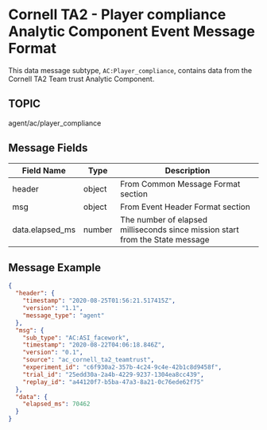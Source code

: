 # Cornell TA2  - Player compliance Analytic Component Event Message Format

This data message subtype, `AC:Player_compliance`, contains data from the Cornell TA2 Team trust Analytic Component.

## TOPIC
agent/ac/player_compliance

## Message Fields

| Field Name | Type | Description
| --- | --- | ---|
| header | object | From Common Message Format section
| msg | object | From Event Header Format section 
| data.elapsed_ms | number | The number of elapsed milliseconds since mission start from the State message |



## Message Example

```json
{
  "header": {
    "timestamp": "2020-08-25T01:56:21.517415Z",
    "version": "1.1",
    "message_type": "agent"
  },
  "msg": {
    "sub_type": "AC:ASI_facework",
    "timestamp": "2020-08-22T04:06:18.846Z",
    "version": "0.1",
    "source": "ac_cornell_ta2_teamtrust",
    "experiment_id": "c6f930a2-357b-4c24-9c4e-42b1c8d9458f",
    "trial_id": "25edd30a-2a4b-4229-9237-1304ea8cc439",
    "replay_id": "a44120f7-b5ba-47a3-8a21-0c76ede62f75"
  },
  "data": {
    "elapsed_ms": 70462
  }
}
```

